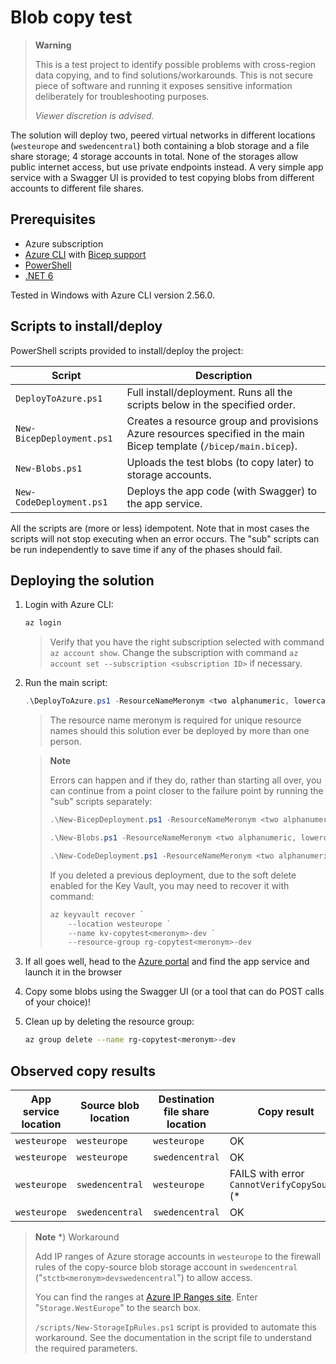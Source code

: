 # Blob copy test

> **Warning**
>
> This is a test project to identify possible problems with cross-region data copying, and to find solutions/workarounds. This is not secure piece of software and running it exposes sensitive information deliberately for troubleshooting purposes.
>
> *Viewer discretion is advised.*

The solution will deploy two, peered virtual networks in different locations (`westeurope` and `swedencentral`) both containing a blob storage and a file share storage; 4 storage accounts in total. None of the storages allow public internet access, but use private endpoints instead. A very simple app service with a Swagger UI is provided to test copying blobs from different accounts to different file shares.

## Prerequisites

* Azure subscription
* [Azure CLI](https://learn.microsoft.com/cli/azure/install-azure-cli) with [Bicep support](https://learn.microsoft.com/azure/azure-resource-manager/bicep/install#azure-cli)
* [PowerShell](https://learn.microsoft.com/powershell/scripting/install/installing-powershell)
* [.NET 6](https://dotnet.microsoft.com/download/dotnet/6.0)

Tested in Windows with Azure CLI version 2.56.0.

## Scripts to install/deploy

PowerShell scripts provided to install/deploy the project:

| Script | Description |
| ------ | ----------- |
| `DeployToAzure.ps1` | Full install/deployment. Runs all the scripts below in the specified order. |
| `New-BicepDeployment.ps1` | Creates a resource group and provisions Azure resources specified in the main Bicep template (`/bicep/main.bicep`). |
| `New-Blobs.ps1` | Uploads the test blobs (to copy later) to storage accounts. |
| `New-CodeDeployment.ps1` | Deploys the app code (with Swagger) to the app service. |

All the scripts are (more or less) idempotent. Note that in most cases the scripts will not stop executing when an error occurs. The "sub" scripts can be run independently to save time if any of the phases should fail.

## Deploying the solution

1. Login with Azure CLI:

    ```powershell
    az login
    ```

    > Verify that you have the right subscription selected with command `az account show`. Change the subscription with command `az account set --subscription <subscription ID>` if necessary.

1. Run the main script:

    ```powershell
    .\DeployToAzure.ps1 -ResourceNameMeronym <two alphanumeric, lowercase characters>
    ```

    > The resource name meronym is required for unique resource names should this solution ever be deployed by more than one person.

    > **Note**
    >
    > Errors can happen and if they do, rather than starting all over, you can continue from a point closer to the failure point by running the "sub" scripts separately:
    >
    > ```powershell
    > .\New-BicepDeployment.ps1 -ResourceNameMeronym <two alphanumeric, lowercase characters>
    > ```
    >
    > ```powershell
    > .\New-Blobs.ps1 -ResourceNameMeronym <two alphanumeric, lowercase characters>
    > ```
    >
    > ```powershell
    > .\New-CodeDeployment.ps1 -ResourceNameMeronym <two alphanumeric, lowercase characters>
    > ```
    >
    > If you deleted a previous deployment, due to the soft delete enabled for the Key Vault, you may need to recover it with command:
    >
    > ```powershell
    > az keyvault recover `
    >     --location westeurope `
    >     --name kv-copytest<meronym>-dev `
    >     --resource-group rg-copytest<meronym>-dev
    > ```

1. If all goes well, head to the [Azure portal](https://portal.azure.com) and find the app service and launch it in the browser

1. Copy some blobs using the Swagger UI (or a tool that can do POST calls of your choice)!

1. Clean up by deleting the resource group:

    ```bash
    az group delete --name rg-copytest<meronym>-dev
    ```

## Observed copy results

| App service location | Source blob location | Destination file share location | Copy result |
| -- | -- | -- | -- |
| `westeurope` | `westeurope` | `westeurope` | OK |
| `westeurope` | `westeurope` | `swedencentral` | OK |
| `westeurope` | `swedencentral` | `westeurope` | FAILS with error `CannotVerifyCopySource` (* |
| `westeurope` | `swedencentral` | `swedencentral` | OK |

> **Note** *) Workaround
>
> Add IP ranges of Azure storage accounts in `westeurope` to the firewall rules of the copy-source blob storage account in `swedencentral` ("`stctb<meronym>devswedencentral`") to allow access.
>
> You can find the ranges at [Azure IP Ranges site](https://azureipranges.azurewebsites.net/). Enter "`Storage.WestEurope`" to the search box.
>
> `/scripts/New-StorageIpRules.ps1` script is provided to automate this workaround. See the documentation in the script file to understand the required parameters.
